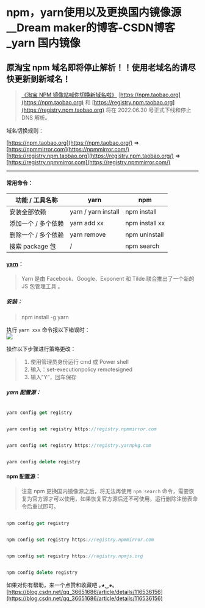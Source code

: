 # npm，yarn使用以及更换国内镜像源__Dream maker的博客-CSDN博客_yarn 国内镜像
## 原淘宝 npm 域名即将停止解析！！使用老域名的请尽快更新到新域名！

> [《淘宝 NPM 镜像站喊你切换新域名啦》](https://zhuanlan.zhihu.com/p/430580607) [https://npm.taobao.org](https://npm.taobao.org) 和 [https://registry.npm.taobao.org](https://registry.npm.taobao.org) 将在 2022.06.30 号正式下线和停止 DNS 解析。

域名切换规则：

[https://npm.taobao.org](https://npm.taobao.org/) => [https://npmmirror.com](https://npmmirror.com/)  
[https://registry.npm.taobao.org](https://registry.npm.taobao.org/) => [https://registry.npmmirror.com](https://registry.npmmirror.com/)

* * *

#### 常用命令：

| 功能 / 工具名称    | yarn                | npm            |
| ------------ | ------------------- | -------------- |
| 安装全部依赖       | yarn / yarn install | npm install    |
| 添加一个 / 多个依赖  | yarn add xx         | npm install xx |
| 删除一个 / 多个依赖  | yarn remove         | npm uninstall  |
| 搜索 package 包 | /                   | npm search     |

#### [yarn](https://so.csdn.net/so/search?q=yarn&spm=1001.2101.3001.7020)：

> Yarn 是由 Facebook、Google、Exponent 和 Tilde 联合推出了一个新的 JS 包管理工具 。

##### 安装：

> npm install -g yarn

执行 `yarn xxx` 命令报以下错误时：  
![](https://img-blog.csdnimg.cn/1859df034ea54a6dbe0559f5bd65f6d1.png)

操作以下步骤进行策略更改：

> 1.  使用管理员身份运行 cmd 或 Power shell
> 2.  输入：set-executionpolicy remotesigned
> 3.  输入”Y“，回车保存

##### yarn 配置源：

```js

yarn config get registry


yarn config set registry https://registry.npmmirror.com


yarn config set registry https://registry.yarnpkg.com


yarn config delete registry

```

#### npm 配置源：

> 注意 npm 更换国内镜像源之后，将无法再使用 `npm search` 命令，需要恢复为官方源才可以使用，如果恢复官方源后还不可使用，运行删除注册表命令后重试即可。

```js

npm config get registry


npm config set registry https://registry.npmmirror.com


npm config set registry https://registry.npmjs.org


npm config delete registry

```

如果对你有帮助，来一个点赞和收藏吧 ｡◕‿◕｡ 
 [https://blog.csdn.net/qq_36651686/article/details/116536156](https://blog.csdn.net/qq_36651686/article/details/116536156)
